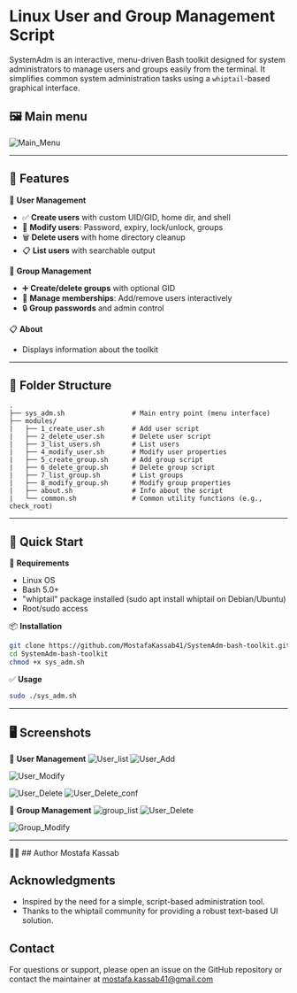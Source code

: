 # Linux User and Group Management Script

SystemAdm is an interactive, menu-driven Bash toolkit designed for system administrators to manage users and groups easily from the terminal. It simplifies common system administration tasks using a `whiptail`-based graphical interface.

## 🖼 Main menu

![Main_Menu](/ScreenShots/menu.jpg)

---

## 🌟 Features

🧑 **User Management**
- ✅ **Create users** with custom UID/GID, home dir, and shell  
- 🔄 **Modify users**: Password, expiry, lock/unlock, groups  
- 🗑️ **Delete users** with home directory cleanup  
- 📋 **List users** with searchable output  

👥 **Group Management**
- ➕ **Create/delete groups** with optional GID  
- 👥 **Manage memberships**: Add/remove users interactively  
- 🔒 **Group passwords** and admin control  

📋 **About**
- Displays information about the toolkit

---

## 📁 Folder Structure

```
.
├── sys_adm.sh                 # Main entry point (menu interface)
├── modules/
|   ├── 1_create_user.sh       # Add user script
|   ├── 2_delete_user.sh       # Delete user script
|   ├── 3_list_users.sh        # List users
|   ├── 4_modify_user.sh       # Modify user properties
|   ├── 5_create_group.sh      # Add group script
|   ├── 6_delete_group.sh      # Delete group script
|   ├── 7_list_group.sh        # List groups
|   ├── 8_modify_group.sh      # Modify group properties
|   ├── about.sh               # Info about the script
|   └── common.sh              # Common utility functions (e.g., check_root)
```


---

## 🚀 Quick Start
🧰 **Requirements**
- Linux OS 
- Bash 5.0+
- "whiptail" package installed (sudo apt install whiptail on Debian/Ubuntu)
- Root/sudo access

📦 **Installation**
```bash
git clone https://github.com/MostafaKassab41/SystemAdm-bash-toolkit.git
cd SystemAdm-bash-toolkit
chmod +x sys_adm.sh
```

✅ **Usage**
```bash
sudo ./sys_adm.sh
```

---

## 🖥️ Screenshots

🧑 **User Management**
![User_list](/ScreenShots/user_list.jpg)    ![User_Add](/ScreenShots/user_add.jpg) 

![User_Modify](/ScreenShots/user_mod.jpg)

![User_Delete](/ScreenShots/user_del1.jpg)  ![User_Delete_conf](/ScreenShots/user_del2.jpg)


👥 **Group Management**
![group_list](/ScreenShots/group_list.jpg)    ![User_Delete](/ScreenShots/group_del.jpg) 

![Group_Modify](/ScreenShots/group_mod.jpg)

---

👨‍💻 ## Author
Mostafa Kassab

## Acknowledgments
- Inspired by the need for a simple, script-based administration tool.
- Thanks to the whiptail community for providing a robust text-based UI solution.

## Contact
For questions or support, please open an issue on the GitHub repository or contact the maintainer at mostafa.kassab41@gmail.com


